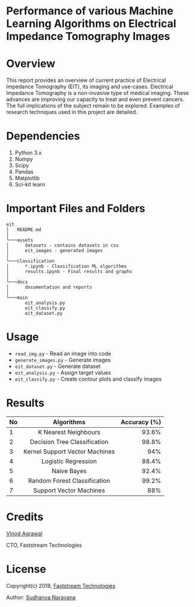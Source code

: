 # Performance of various Machine Learning Algorithms on Electrical Impedance Tomography Images

# Overview

This report provides an overview of current practice of Electrical Impedance Tomography (EIT), its imaging and use-cases. Electrical Impedance Tomography is a non-invasive type of medical imaging. These advances are improving our capacity to treat and even prevent cancers. The full implications of the subject remain to be explored. Examples of research techniques used in this project are detailed.  

# Dependencies

1.	Python 3.x 
2.	Numpy 
3.	Scipy
4.	Pandas
5.	Matplotlib
6.	Sci-kit learn

# Important Files and Folders

```
eit
│   README.md   
│
└───assets
│      datasets - contains datasets in csv
│      eit_images - generated images
│   
└───classification
│      *.ipynb - Classification ML algorithms
│      results.ipynb - Final results and graphs
│   
└───docs
│      documentation and reports
│
└───main
       eit_analysis.py
       eit_classify.py
       eit_dataset.py 
```

# Usage

* ```read_img.py``` - Read an image into code
* ```generate_images.py``` - Generate images
* ```eit_dataset.py``` - Generate dataset
* ```eit_analysis.py``` - Assign target values
* ```eit_classify.py``` - Create contour plots and classify images

# Results

| No |  Algorithms	                    | Accuracy (%)  |
| ---|:--------------------------------:| -------------:|
| 1	 |  K Nearest Neighbours	        | 93.6%         |
| 2	 |  Decision Tree Classification	| 98.8%         |
| 3	 |  Kernel Support Vector Machines	| 94%           |
| 4	 |  Logistic Regression	            | 88.4%         |
| 5	 |  Naive Bayes	                    | 92.4%         |
| 6	 |  Random Forest Classification	| 99.2%         |
| 7	 |  Support Vector Machines	        | 88%           |


# Credits

[Vinod Agrawal](https://in.linkedin.com/in/vinod-agrawal-8020488)

CTO, Faststream Technologies

# License

Copyright(c) 2018, [Faststream Technologies](https://www.faststreamtech.com)

Author: [Sudhanva Narayana](https://www.sudhanva.in)